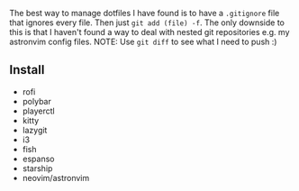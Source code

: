 The best way to manage dotfiles I have found is to have a `.gitignore` file that ignores every file. Then just `git add (file) -f`.
The only downside to this is that I haven't found a way to deal with nested git repositories e.g. my astronvim config files.
NOTE: Use `git diff` to see what I need to push :)

## Install
- rofi
- polybar
- playerctl
- kitty
- lazygit
- i3
- fish
- espanso
- starship
- neovim/astronvim
